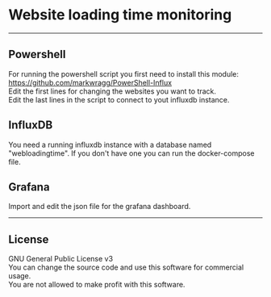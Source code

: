 # Website loading time monitoring
---

## Powershell

For running the powershell script you first need to install this module:
https://github.com/markwragg/PowerShell-Influx  
Edit the first lines for changing the websites you want to track.  
Edit the last lines in the script to connect to yout influxdb instance.


## InfluxDB

You need a running influxdb instance with a database named "webloadingtime".
If you don't have one you can run the docker-compose file.

## Grafana

Import and edit the json file for the grafana dashboard.

---

## License

GNU General Public License v3  
You can change the source code and use this software for commercial usage.  
You are not allowed to make profit with this software.




